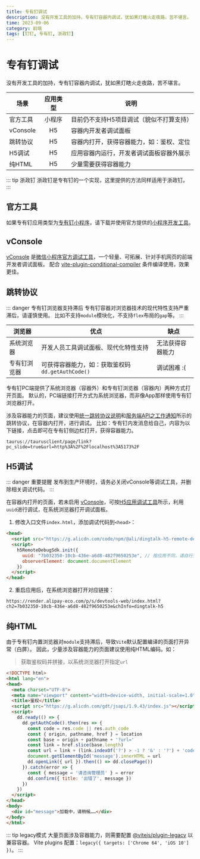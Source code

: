 ```yaml
---
title: 专有钉调试
description: 没有开发工具的加持，专有钉容器内调试，犹如黑灯瞎火走夜路，苦不堪言。
time: 2023-09-06
category: 前端
tags: [钉钉, 专有钉, 浙政钉]
---
```


# 专有钉调试

没有开发工具的加持，专有钉容器内调试，犹如黑灯瞎火走夜路，苦不堪言。

|   场景   | 应用类型 |                   说明                   |
| -------- | :------: | ---------------------------------------- |
| 官方工具 |  小程序  | 目前仍不支持H5项目调试（貌似不打算支持） |
| vConsole |    H5    | 容器内开发者调试面板                     |
| 跳转协议 |    H5    | 容器内打开，获得容器能力，如：鉴权、定位 |
| H5调试   |    H5    | 应用容器内运行，开发者调试面板容器外展示 |
| 纯HTML   |    H5    | 少量需要获得容器能力                     |

::: tip 浙政钉
浙政钉是专有钉的一个实现，这里提供的方法同样适用于浙政钉。
:::

## 官方工具

如果专有钉应用类型为[专有钉小程序]，请下载并使用官方提供的[小程序开发工具]。

## vConsole

[vConsole] 是[微信小程序官方调试工具]，一个轻量、可拓展、针对手机网页的前端开发者调试面板。
配合 [vite-plugin-conditional-compiler] 条件编译使用，效果更佳。

## 跳转协议

::: danger 专有钉浏览器支持滞后
专有钉容器对浏览器技术的现代特性支持严重滞后，请谨慎使用。
比如不支持`module`模块化，不支持`flex`布局的`gap`等。
:::

|    浏览器    |                       优点                       |       缺点       |
| ------------ | ------------------------------------------------ | ---------------- |
| 系统浏览器   | 开发人员工具调试面板、现代化特性支持             | 无法获得容器能力 |
| 专有钉浏览器 | 可获得容器能力，如：获取鉴权码`dd.getAuthCode()` | 调试困难 :(      |

专有钉PC端提供了系统浏览器（容器外）和专有钉浏览器（容器内）两种方式打开页面。
默认的，PC端链接打开方式为系统浏览器，而非像App那样使用专有钉浏览器打开。

涉及容器能力的页面，建议使用[统一跳转协议说明]和[服务端API之工作通知]所示的跳转协议，在容器内打开，进行调试。
比如：专有钉内发消息给自己，内容为以下链接，点击即可在专有钉侧边栏打开，获得容器能力。

```
taurus://taurusclient/page/link?pc_slide=true&url=http%3A%2F%2Flocalhost%3A5173%2F
```


## H5调试

::: danger 重要提醒
发布到生产环境时，请务必关闭vConsole等调试工具，并删除相关调试代码。
:::

在容器内打开的页面，若未启用 [vConsole]，可按[H5应用调试工具]所示，利用`uuid`进行调试，在系统浏览器打开调试面板。

1. 修改入口文件`index.html`，添加调试代码到`<head>`：

```html
<head>
  <script src="https://g.alicdn.com/code/npm/@ali/dingtalk-h5-remote-debug-sdk/0.1.3/app.bundle.js"></script>
  <script>
    h5RemoteDebugSdk.init({
      uuid: "7b032350-10cb-436e-a6d8-482f9650253e", // 按应用不同，请自行生成
      observerElement: document.documentElement
    })
  </script>
</head>
```

2. 重启应用后，在系统浏览器打开对应链接：

```
https://render.alipay-eco.com/p/s/devtools-web/index.html?ch2=7b032350-10cb-436e-a6d8-482f9650253e&chInfo=dingtalk-h5
```

## 纯HTML

由于专有钉内置浏览器对`module`支持滞后，导致`Vite`默认配置编译的页面打开异常（白屏）。
因此，少量涉及容器能力的页面建议使用纯HTML编码。如：

> 获取鉴权码并拼接，以系统浏览器打开指定`url`

```html
<!DOCTYPE html>
<html lang="en">
<head>
  <meta charset="UTF-8">
  <meta name="viewport" content="width=device-width, initial-scale=1.0">
  <title>鉴权</title>
  <script src="https://g.alicdn.com/gdt/jsapi/1.9.43/index.js"></script>
  <script>
    dd.ready(() => {
      dd.getAuthCode().then(res => {
        const code = res.code || res.auth_code
        const { origin, pathname, href } = location
        const base = origin + pathname + '?url='
        const link = href.slice(base.length)
        const url = link + (link.indexOf('?') > -1 ? '&' : '?') + 'code=' + code
        document.getElementById('message').innerHTML = url
        dd.openLink({ url }).then(() => dd.closePage())
      }).catch(error => {
        const { message = '请咨询管理员' } = error
        dd.confirm({ title: '出错了', message })
      })
    })
  </script>
</head>
<body>
  <div id="message">加载中，请稍候……</div>
</body>
</html>
```

::: tip legacy模式
大量页面涉及容器能力，则需要配置 [@vitejs/plugin-legacy] 以兼容容器。
Vite plugins 配置：`legacy({ targets: ['Chrome 64', 'iOS 10'] })`。
:::

[vConsole]: https://github.com/Tencent/vConsole/blob/HEAD/README_CN.md
[vite-plugin-conditional-compiler]: https://github.com/KeJunMao/vite-plugin-conditional-compile
[@vitejs/plugin-legacy]: https://cn.vitejs.dev/plugins/#vitejsplugin-legacy
[专有钉小程序]: https://openplatform-portal.dg-work.cn/portal/#/helpdoc?apiType=DEV_GUIDE&docKey=3355059
[小程序开发工具]: https://openplatform-portal.dg-work.cn/portal/#/helpdoc?apiType=DEV_GUIDE&docKey=3355060
[统一跳转协议说明]: https://openplatform-portal.dg-work.cn/portal/#/helpdoc?apiType=DEV_GUIDE&docKey=3355278
[服务端API之工作通知]: https://openplatform-portal.dg-work.cn/portal/#/helpdoc?apiType=serverapi&docKey=2674860
[H5应用调试工具]: https://openplatform-portal.dg-work.cn/portal/#/helpdoc?apiType=TOOL_SOURCES&docKey=3863416
[微信小程序官方调试工具]: https://developers.weixin.qq.com/miniprogram/dev/framework/usability/vConsole.html